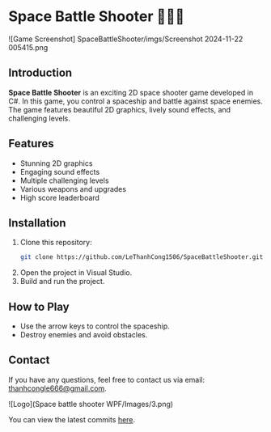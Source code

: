 # Space Battle Shooter 🚀🚀🚀

![Game Screenshot]
SpaceBattleShooter/imgs/Screenshot 2024-11-22 005415.png


## Introduction
**Space Battle Shooter** is an exciting 2D space shooter game developed in C#. In this game, you control a spaceship and battle against space enemies. The game features beautiful 2D graphics, lively sound effects, and challenging levels.

## Features
- Stunning 2D graphics
- Engaging sound effects
- Multiple challenging levels
- Various weapons and upgrades
- High score leaderboard

## Installation
1. Clone this repository:
    ```bash
    git clone https://github.com/LeThanhCong1506/SpaceBattleShooter.git
    ```
2. Open the project in Visual Studio.
3. Build and run the project.

## How to Play
- Use the arrow keys to control the spaceship.
- Destroy enemies and avoid obstacles.

## Contact
If you have any questions, feel free to contact us via email: [thanhcongle666@gmail.com](mailto:thanhcongle666@gmail.com).

![Logo](Space battle shooter WPF/Images/3.png)

You can view the latest commits [here](https://github.com/LeThanhCong1506/SpaceBattleShooter/commits/main).
